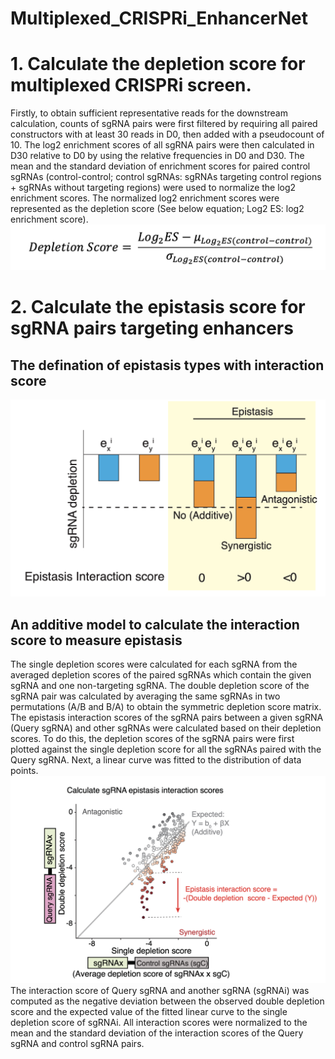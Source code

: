 # Multiplexed_CRISPRi_EnhancerNet
# 1. Calculate the depletion score for multiplexed CRISPRi screen.
Firstly, to obtain sufficient representative reads for the downstream calculation, counts of sgRNA pairs were first filtered by requiring all paired constructors with at least 30 reads in D0, then added with a pseudocount of 10. The log2 enrichment scores of all sgRNA pairs were then calculated in D30 relative to D0 by using the relative frequencies in D0 and D30. The mean and the standard deviation of enrichment scores for paired control sgRNAs (control-control; control sgRNAs: sgRNAs targeting control regions + sgRNAs without targeting regions) were used to normalize the log2 enrichment scores. The normalized log2 enrichment scores were represented as the depletion score (See below equation; Log2 ES: log2 enrichment score).
![This is an image](Data/depletion_scores_new.png)
# 2. Calculate the epistasis score for sgRNA pairs targeting enhancers
## The defination of epistasis types with interaction score
![This is an image](Data/Epistasis_Types.png)
## An additive model to calculate the interaction score to measure epistasis 
The single depletion scores were calculated for each sgRNA from the averaged depletion scores of the paired sgRNAs which contain the given sgRNA and one non-targeting sgRNA. The double depletion score of the sgRNA pair was calculated by averaging the same sgRNAs in two permutations (A/B and B/A) to obtain the symmetric depletion score matrix. The epistasis interaction scores of the sgRNA pairs between a given sgRNA (Query sgRNA) and other sgRNAs were calculated based on their depletion scores. To do this, the depletion scores of the sgRNA pairs were first plotted against the single depletion score for all the sgRNAs paired with the Query sgRNA. Next, a linear curve was fitted to the distribution of data points.
![This is an image](Data/Additive_linear_model.png)
The interaction score of Query sgRNA and another sgRNA (sgRNAi) was computed as the negative deviation between the observed double depletion score and the expected value of the fitted linear curve to the single depletion score of sgRNAi. All interaction scores were normalized to the mean and the standard deviation of the interaction scores of the Query sgRNA and control sgRNA pairs.
